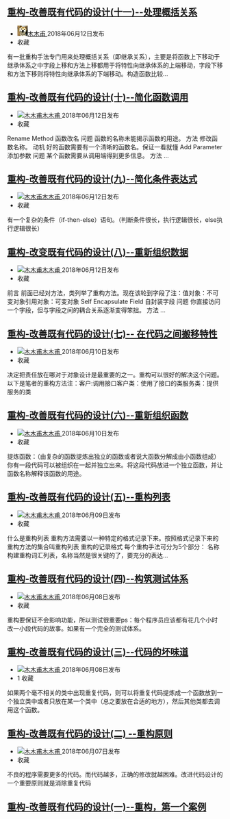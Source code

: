 ## [重构-改善既有代码的设计(十一)--处理概括关系](https://segmentfault.com/a/1190000015266506)

- [![木木甫](assets/3789333295-5ae16fe218631_tiny24.jpg)木木甫                 ](https://segmentfault.com/u/mumufu)  2018年06月12日发布             
- 收藏

有一批重构手法专门用来处理概括关系（即继承关系），主要是将函数上下移动于继承体系之中字段上移和方法上移都用于将特性向继承体系的上端移动，字段下移和方法下移则将特性向继承体系的下端移动。构造函数比较...



## [重构-改善既有代码的设计(十)--简化函数调用](https://segmentfault.com/a/1190000015265486)

- [![木木甫](https://avatar-static.segmentfault.com/378/933/3789333295-5ae16fe218631_tiny24)木木甫                 ](https://segmentfault.com/u/mumufu)  2018年06月12日发布             
- 收藏

Rename Method 函数改名 问题 函数的名称未能揭示函数的用途。 方法 修改函数名称。 动机 好的函数需要有一个清晰的函数名。保证一看就懂 Add Parameter 添加参数 问题 某个函数需要从调用端得到更多信息。 方法 ...



## [重构-改善既有代码的设计(九)--简化条件表达式](https://segmentfault.com/a/1190000015263619)

- [![木木甫](https://avatar-static.segmentfault.com/378/933/3789333295-5ae16fe218631_tiny24)木木甫                 ](https://segmentfault.com/u/mumufu)  2018年06月12日发布             
- 收藏

有一个复杂的条件（if-then-else）语句。（判断条件很长，执行逻辑很长，else执行逻辑很长）



## [重构-改变既有代码的设计(八)--重新组织数据](https://segmentfault.com/a/1190000015259503)

- [![木木甫](https://avatar-static.segmentfault.com/378/933/3789333295-5ae16fe218631_tiny24)木木甫                 ](https://segmentfault.com/u/mumufu)  2018年06月12日发布             
- 收藏

前言 前面已经对方法，类列举了重构方法。现在该轮到字段了注：值对象：不可变对象引用对象：可变对象 Self Encapsulate Field 自封装字段 问题 你直接访问一个字段，但与字段之间的耦合关系逐渐变得笨拙。 方法 ...



## [重构-改善既有代码的设计(七)-- 在代码之间搬移特性](https://segmentfault.com/a/1190000015240814)

- [![木木甫](https://avatar-static.segmentfault.com/378/933/3789333295-5ae16fe218631_tiny24)木木甫                 ](https://segmentfault.com/u/mumufu)  2018年06月10日发布             
- 收藏

决定把责任放在哪对于对象设计是最重要的之一。重构可以很好的解决这个问题。以下是笔者的重构方法注：客户:调用接口客户类：使用了接口的类服务类：提供服务的类



## [重构-改善既有代码的设计(六)--重新组织函数](https://segmentfault.com/a/1190000015240662)

- [![木木甫](https://avatar-static.segmentfault.com/378/933/3789333295-5ae16fe218631_tiny24)木木甫                 ](https://segmentfault.com/u/mumufu)  2018年06月10日发布             
- 收藏

提炼函数：（由复杂的函数提炼出独立的函数或者说大函数分解成由小函数组成）你有一段代码可以被组织在一起并独立出来。将这段代码放进一个独立函数，并让函数名称解释该函数的用途。



## [重构-改善既有代码的设计(五)--重构列表](https://segmentfault.com/a/1190000015235727)

- [![木木甫](https://avatar-static.segmentfault.com/378/933/3789333295-5ae16fe218631_tiny24)木木甫                 ](https://segmentfault.com/u/mumufu)  2018年06月09日发布             
- 收藏

什么是重构列表 重构方法需要以一种特定的格式记录下来。按照格式记录下来的重构方法的集合叫重构列表 重构的记录格式 每个重构手法可分为5个部分： 名称 构建重构词汇列表，名称当然是很关键的了，要充分的表达...



## [重构-改善既有代码的设计(四)--构筑测试体系](https://segmentfault.com/a/1190000015230124)

- [![木木甫](https://avatar-static.segmentfault.com/378/933/3789333295-5ae16fe218631_tiny24)木木甫                 ](https://segmentfault.com/u/mumufu)  2018年06月08日发布             
- 收藏

重构要保证不会影响功能，所以测试很重要ps：每个程序员应该都有花几个小时改一小段代码的故事。如果有一个完全的测试体系。



## [重构-改善既有代码的设计(三)--代码的坏味道](https://segmentfault.com/a/1190000015229200)

- [![木木甫](https://avatar-static.segmentfault.com/378/933/3789333295-5ae16fe218631_tiny24)木木甫                 ](https://segmentfault.com/u/mumufu)  2018年06月08日发布             
- 1 收藏

如果两个毫不相关的类中出现重复代码，则可以将重复代码提炼成一个函数放到一个独立类中或者只放在某一个类中（总之要放在合适的地方），然后其他类都去调用这个函数。



## [重构-改善既有代码的设计(二) --重构原则](https://segmentfault.com/a/1190000015217547)

- [![木木甫](https://avatar-static.segmentfault.com/378/933/3789333295-5ae16fe218631_tiny24)木木甫                 ](https://segmentfault.com/u/mumufu)  2018年06月07日发布             
- 收藏

不良的程序需要更多的代码。而代码越多，正确的修改就越困难。改进代码设计的一个重要原则就是消除重复代码



## [重构-改善既有代码的设计(一)--重构，第一个案例](https://segmentfault.com/a/1190000015215482)